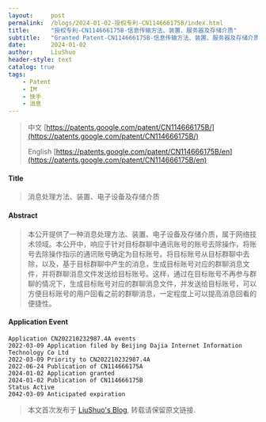 ```yaml
---
layout:     post
permalink:  /blogs/2024-01-02-授权专利-CN114666175B/index.html
title:      "授权专利-CN114666175B-信息传输方法、装置、服务器及存储介质"
subtitle:   "Granted Patent-CN114666175B-信息传输方法、装置、服务器及存储介质"
date:       2024-01-02
author:     LiuShuo
header-style: text
catalog: true
tags:
    - Patent
    - IM
    - 快手
    - 消息
---
```

> 中文 [https://patents.google.com/patent/CN114666175B/](https://patents.google.com/patent/CN114666175B/)
>
> English [https://patents.google.com/patent/CN114666175B/en](https://patents.google.com/patent/CN114666175B/en)

#### Title
> 消息处理方法、装置、电子设备及存储介质












#### Abstract
> 本公开提供了一种消息处理方法、装置、电子设备及存储介质，属于网络技术领域。本公开中，响应于针对目标群聊中通讯账号的账号去除操作，将账号去除操作指示的通讯账号确定为目标账号。将目标账号从目标群聊中去除，以及，基于目标群聊中产生的消息，生成目标账号对应的群聊消息文件，并将群聊消息文件发送给目标账号。这样，通过在目标账号不再参与群聊的情况下，生成目标账号对应的群聊消息文件，并发送给目标账号，可以方便目标账号的用户回看之前的群聊消息，一定程度上可以提高消息回看的便捷性。










#### Application Event
```
Application CN202210232987.4A events 
2022-03-09 Application filed by Beijing Dajia Internet Information Technology Co Ltd
2022-03-09 Priority to CN202210232987.4A
2022-06-24 Publication of CN114666175A
2024-01-02 Application granted
2024-01-02 Publication of CN114666175B
Status Active
2042-03-09 Anticipated expiration
```
> 本文首次发布于 [LiuShuo's Blog](https://liushuo.me), 
转载请保留原文链接.

